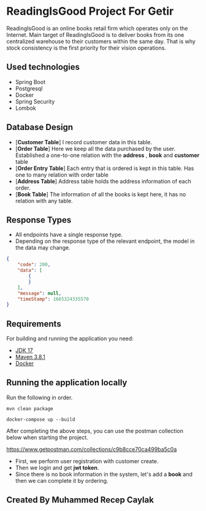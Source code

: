 # ReadingIsGood Project For Getir


ReadingIsGood is an online books retail firm which operates only on the Internet. Main
target of ReadingIsGood is to deliver books from its one centralized warehouse to their
customers within the same day. That is why stock consistency is the first priority for their
vision operations.

## Used technologies

- Spring Boot 
- Postgresql
- Docker
- Spring Security
- Lombok

## Database Design
- [**Customer Table**]
  I record customer data in this table.
- [**Order Table**]
  Here we keep all the data purchased by the user.
  Established a one-to-one relation with the **address** , **book** and **customer** table
- [**Order Entry Table**]
  Each entry that is ordered is kept in this table. Has one to many relation with order table
- [**Address Table**]
  Address table holds the address information of each order.
- [**Book Table**]
  The information of all the books is kept here, it has no relation with any table.
  
## Response Types 
- All endpoints have a single response type.
- Depending on the response type of the relevant endpoint, the model in the data may change.

```JSON
{
    "code": 200,
    "data": [
        {
        }
    ],
    "message": null,
    "timeStamp": 1665324335570
}
```


## Requirements

For building and running the application you need:

- [JDK 17](https://www.oracle.com/java/technologies/javase/jdk17-archive-downloads.html)
- [Maven 3.8.1](https://maven.apache.org)
- [Docker](https://www.docker.com/products/docker-desktop/)
## Running the application locally

Run the following in order.

```shell
mvn clean package
```

```shell
docker-compose up --build
```

After completing the above steps, you can use the postman collection below when starting the project.

https://www.getpostman.com/collections/c9b8cce70ca499ba5c0a

- First, we perform user registration with customer create.
- Then we login and get **jwt token**.
- Since there is no book information in the system, let's add a **book** and then we can complete it by ordering.


## Created By Muhammed Recep Caylak


